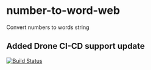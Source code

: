 # number-to-word-web
Convert numbers to words string

## Added Drone CI-CD support update

[![Build Status](https://cloud.drone.io/api/badges/AnishLushte07/Numbers-to-words/status.svg)](https://cloud.drone.io/AnishLushte07/Numbers-to-words)
